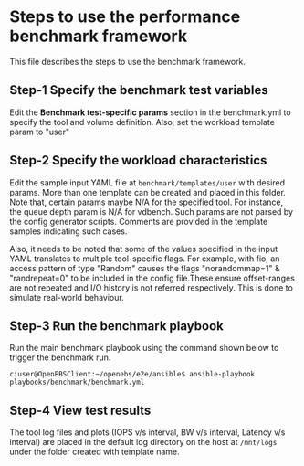 # Steps to use the performance benchmark framework 

This file describes the steps to use the benchmark framework. 

## Step-1 Specify the benchmark test variables 

Edit the __Benchmark test-specific params__ section in the benchmark.yml to specify the tool and volume definition. 
Also, set the workload template param to "user"

## Step-2 Specify the workload characteristics

Edit the sample input YAML file at `benchmark/templates/user` with desired params. More than one template can be 
created and placed in this folder. Note that, certain params maybe N/A for the specified tool. For instance, the 
queue depth param is N/A for vdbench. Such params are not parsed by the config generator scripts. Comments are provided 
in the template samples indicating such cases.

Also, it needs to be noted that some of the values specified in the input YAML translates to multiple tool-specific flags. 
For example, with fio, an access pattern of type "Random" causes the flags "norandommap=1" & "randrepeat=0" to be included
in the config file.These ensure offset-ranges are not repeated and I/O history is not referred respectively. This is done to 
simulate real-world behaviour.

## Step-3 Run the benchmark playbook

Run the main benchmark playbook using the command shown below to trigger the benchmark run. 

```
ciuser@OpenEBSClient:~/openebs/e2e/ansible$ ansible-playbook playbooks/benchmark/benchmark.yml 
```

## Step-4 View test results 

The tool log files and plots (IOPS v/s interval, BW v/s interval, Latency v/s interval) are placed in the default log
directory on the host at `/mnt/logs` under the folder created with template name.








